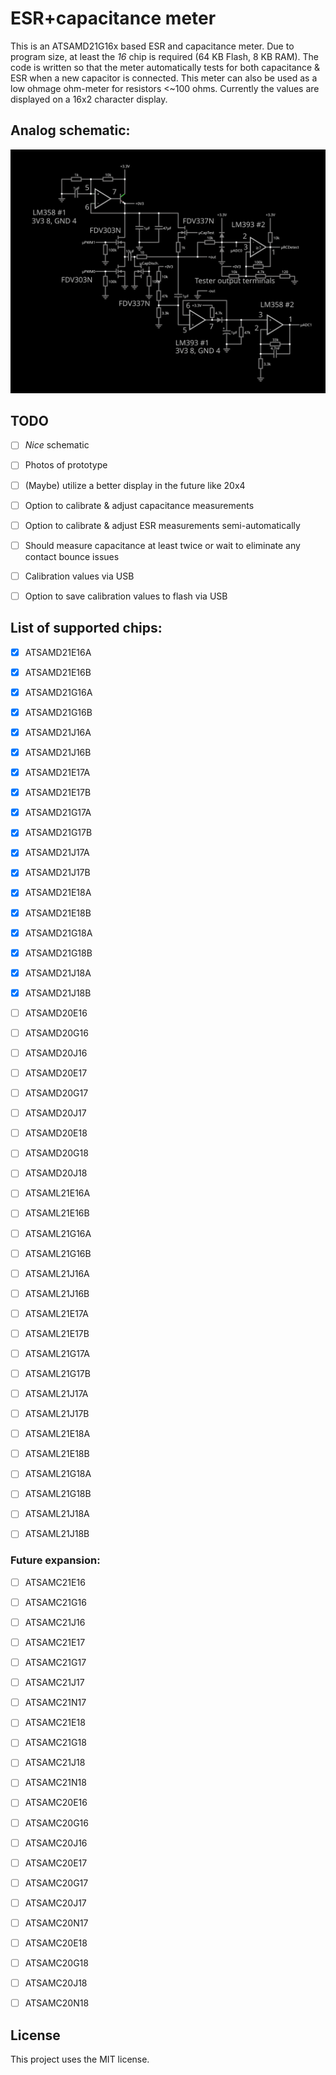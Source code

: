 # ESR+capacitance meter

This is an ATSAMD21G16x based ESR and capacitance meter. Due to program size,
at least the *16* chip is required (64 KB Flash, 8 KB RAM). The code is written so
that the meter automatically tests for both capacitance & ESR when a new capacitor
is connected. This meter can also be used as a low ohmage ohm-meter for resistors &lt;~100 ohms.
Currently the values are displayed on a 16x2 character display.


## Analog schematic:
![schematic](./Schematic/Capacitor%20ESR-meter+capacitance.svg)


## TODO

* [ ] _Nice_ schematic
* [ ] Photos of prototype
* [ ] (Maybe) utilize a better display in the future like 20x4
* [ ] Option to calibrate & adjust capacitance measurements
* [ ] Option to calibrate & adjust ESR measurements semi-automatically
* [ ] Should measure capacitance at least twice or wait to eliminate any contact bounce issues
* [ ] Calibration values via USB
* [ ] Option to save calibration values to flash via USB


## List of supported chips:

* [x] ATSAMD21E16A
* [x] ATSAMD21E16B
* [x] ATSAMD21G16A
* [x] ATSAMD21G16B
* [x] ATSAMD21J16A
* [x] ATSAMD21J16B

* [x] ATSAMD21E17A
* [x] ATSAMD21E17B
* [x] ATSAMD21G17A
* [x] ATSAMD21G17B
* [x] ATSAMD21J17A
* [x] ATSAMD21J17B

* [x] ATSAMD21E18A
* [x] ATSAMD21E18B
* [x] ATSAMD21G18A
* [x] ATSAMD21G18B
* [x] ATSAMD21J18A
* [x] ATSAMD21J18B

* [ ] ATSAMD20E16
* [ ] ATSAMD20G16
* [ ] ATSAMD20J16

* [ ] ATSAMD20E17
* [ ] ATSAMD20G17
* [ ] ATSAMD20J17

* [ ] ATSAMD20E18
* [ ] ATSAMD20G18
* [ ] ATSAMD20J18

* [ ] ATSAML21E16A
* [ ] ATSAML21E16B
* [ ] ATSAML21G16A
* [ ] ATSAML21G16B
* [ ] ATSAML21J16A
* [ ] ATSAML21J16B

* [ ] ATSAML21E17A
* [ ] ATSAML21E17B
* [ ] ATSAML21G17A
* [ ] ATSAML21G17B
* [ ] ATSAML21J17A
* [ ] ATSAML21J17B

* [ ] ATSAML21E18A
* [ ] ATSAML21E18B
* [ ] ATSAML21G18A
* [ ] ATSAML21G18B
* [ ] ATSAML21J18A
* [ ] ATSAML21J18B


### Future expansion:

* [ ] ATSAMC21E16
* [ ] ATSAMC21G16
* [ ] ATSAMC21J16

* [ ] ATSAMC21E17
* [ ] ATSAMC21G17
* [ ] ATSAMC21J17
* [ ] ATSAMC21N17

* [ ] ATSAMC21E18
* [ ] ATSAMC21G18
* [ ] ATSAMC21J18
* [ ] ATSAMC21N18


* [ ] ATSAMC20E16
* [ ] ATSAMC20G16
* [ ] ATSAMC20J16

* [ ] ATSAMC20E17
* [ ] ATSAMC20G17
* [ ] ATSAMC20J17
* [ ] ATSAMC20N17

* [ ] ATSAMC20E18
* [ ] ATSAMC20G18
* [ ] ATSAMC20J18
* [ ] ATSAMC20N18


## License

This project uses the MIT license.

